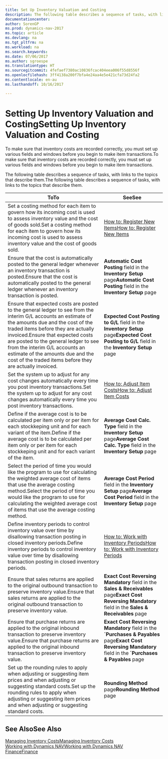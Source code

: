 ```yaml
---
title: Set Up Inventory Valuation and Costing
description: The following table describes a sequence of tasks, with links to the topics that describe them.
documentationcenter: 
author: SorenGP
ms.prod: dynamics-nav-2017
ms.topic: article
ms.devlang: na
ms.tgt_pltfrm: na
ms.workload: na
ms.search.keywords: 
ms.date: 07/06/2017
ms.author: sgroespe
ms.translationtype: HT
ms.sourcegitcommit: 4fefaef7380ac10836fcac404eea006f55d8556f
ms.openlocfilehash: 3ff4138a200f7bfa4e24aa4e5e421cfa73d24fa2
ms.contentlocale: en-au
ms.lasthandoff: 10/16/2017

---
```

# <a name="setting-up-inventory-valuation-and-costing"></a><span data-ttu-id="13c0a-103">Setting Up Inventory Valuation and Costing</span><span class="sxs-lookup"><span data-stu-id="13c0a-103">Setting Up Inventory Valuation and Costing</span></span>
<span data-ttu-id="13c0a-104">To make sure that inventory costs are recorded correctly, you must set up various fields and windows before you begin to make item transactions.</span><span class="sxs-lookup"><span data-stu-id="13c0a-104">To make sure that inventory costs are recorded correctly, you must set up various fields and windows before you begin to make item transactions.</span></span>

<span data-ttu-id="13c0a-105">The following table describes a sequence of tasks, with links to the topics that describe them.</span><span class="sxs-lookup"><span data-stu-id="13c0a-105">The following table describes a sequence of tasks, with links to the topics that describe them.</span></span>

|<span data-ttu-id="13c0a-106">**To**</span><span class="sxs-lookup"><span data-stu-id="13c0a-106">**To**</span></span>|<span data-ttu-id="13c0a-107">**See**</span><span class="sxs-lookup"><span data-stu-id="13c0a-107">**See**</span></span>|  
|------------|-------------|  
|<span data-ttu-id="13c0a-108">Set a costing method for each item to govern how its incoming cost is used to assess inventory value and the cost of goods sold.</span><span class="sxs-lookup"><span data-stu-id="13c0a-108">Set a costing method for each item to govern how its incoming cost is used to assess inventory value and the cost of goods sold.</span></span>|[<span data-ttu-id="13c0a-109">How to: Register New Items</span><span class="sxs-lookup"><span data-stu-id="13c0a-109">How to: Register New Items</span></span>](inventory-how-register-new-items.md)|  
|<span data-ttu-id="13c0a-110">Ensure that the cost is automatically posted to the general ledger whenever an inventory transaction is posted.</span><span class="sxs-lookup"><span data-stu-id="13c0a-110">Ensure that the cost is automatically posted to the general ledger whenever an inventory transaction is posted.</span></span>|<span data-ttu-id="13c0a-111">**Automatic Cost Posting** field in the **Inventory Setup** page</span><span class="sxs-lookup"><span data-stu-id="13c0a-111">**Automatic Cost Posting** field in the **Inventory Setup** page</span></span>|  
|<span data-ttu-id="13c0a-112">Ensure that expected costs are posted to the general ledger to see from the interim G/L accounts an estimate of the amounts due and the cost of the traded items before they are actually invoiced.</span><span class="sxs-lookup"><span data-stu-id="13c0a-112">Ensure that expected costs are posted to the general ledger to see from the interim G/L accounts an estimate of the amounts due and the cost of the traded items before they are actually invoiced.</span></span>|<span data-ttu-id="13c0a-113">**Expected Cost Posting to G/L** field in the **Inventory Setup** page</span><span class="sxs-lookup"><span data-stu-id="13c0a-113">**Expected Cost Posting to G/L** field in the **Inventory Setup** page</span></span>|  
|<span data-ttu-id="13c0a-114">Set the system up to adjust for any cost changes automatically every time you post inventory transactions.</span><span class="sxs-lookup"><span data-stu-id="13c0a-114">Set the system up to adjust for any cost changes automatically every time you post inventory transactions.</span></span>|[<span data-ttu-id="13c0a-115">How to: Adjust Item Costs</span><span class="sxs-lookup"><span data-stu-id="13c0a-115">How to: Adjust Item Costs</span></span>](inventory-how-adjust-item-costs.md)|  
|<span data-ttu-id="13c0a-116">Define if the average cost is to be calculated per item only or per item for each stockkeping unit and for each variant of the item.</span><span class="sxs-lookup"><span data-stu-id="13c0a-116">Define if the average cost is to be calculated per item only or per item for each stockkeping unit and for each variant of the item.</span></span>|<span data-ttu-id="13c0a-117">**Average Cost Calc. Type** field in the **Inventory Setup** page</span><span class="sxs-lookup"><span data-stu-id="13c0a-117">**Average Cost Calc. Type** field in the **Inventory Setup** page</span></span>|  
|<span data-ttu-id="13c0a-118">Select the period of time you would like the program to use for calculating the weighted average cost of items that use the average costing method.</span><span class="sxs-lookup"><span data-stu-id="13c0a-118">Select the period of time you would like the program to use for calculating the weighted average cost of items that use the average costing method.</span></span>|<span data-ttu-id="13c0a-119">**Average Cost Period** field in the **Inventory Setup** page</span><span class="sxs-lookup"><span data-stu-id="13c0a-119">**Average Cost Period** field in the **Inventory Setup** page</span></span>|  
|<span data-ttu-id="13c0a-120">Define inventory periods to control inventory value over time by disallowing transaction posting in closed inventory periods.</span><span class="sxs-lookup"><span data-stu-id="13c0a-120">Define inventory periods to control inventory value over time by disallowing transaction posting in closed inventory periods.</span></span>|[<span data-ttu-id="13c0a-121">How to: Work with Inventory Periods</span><span class="sxs-lookup"><span data-stu-id="13c0a-121">How to: Work with Inventory Periods</span></span>](finance-how-to-work-with-inventory-periods.md)|  
|<span data-ttu-id="13c0a-122">Ensure that sales returns are applied to the original outbound transaction to preserve inventory value.</span><span class="sxs-lookup"><span data-stu-id="13c0a-122">Ensure that sales returns are applied to the original outbound transaction to preserve inventory value.</span></span>|<span data-ttu-id="13c0a-123">**Exact Cost Reversing Mandatory** field in the **Sales & Receivables** page</span><span class="sxs-lookup"><span data-stu-id="13c0a-123">**Exact Cost Reversing Mandatory** field in the **Sales & Receivables** page</span></span>|  
|<span data-ttu-id="13c0a-124">Ensure that purchase returns are applied to the original inbound transaction to preserve inventory value.</span><span class="sxs-lookup"><span data-stu-id="13c0a-124">Ensure that purchase returns are applied to the original inbound transaction to preserve inventory value.</span></span>|<span data-ttu-id="13c0a-125">**Exact Cost Reversing Mandatory** field in the **´Purchases & Payables** page</span><span class="sxs-lookup"><span data-stu-id="13c0a-125">**Exact Cost Reversing Mandatory** field in the **´Purchases & Payables** page</span></span>|
|<span data-ttu-id="13c0a-126">Set up the rounding rules to apply when adjusting or suggesting item prices and when adjusting or suggesting standard costs.</span><span class="sxs-lookup"><span data-stu-id="13c0a-126">Set up the rounding rules to apply when adjusting or suggesting item prices and when adjusting or suggesting standard costs.</span></span>|<span data-ttu-id="13c0a-127">**Rounding Method** page</span><span class="sxs-lookup"><span data-stu-id="13c0a-127">**Rounding Method** page</span></span>|  

## <a name="see-also"></a><span data-ttu-id="13c0a-128">See Also</span><span class="sxs-lookup"><span data-stu-id="13c0a-128">See Also</span></span>  
[<span data-ttu-id="13c0a-129">Managing Inventory Costs</span><span class="sxs-lookup"><span data-stu-id="13c0a-129">Managing Inventory Costs</span></span>](finance-manage-inventory-costs.md)  
[<span data-ttu-id="13c0a-130">Working with Dynamics NAV</span><span class="sxs-lookup"><span data-stu-id="13c0a-130">Working with Dynamics NAV</span></span>](ui-work-product.md)  
[<span data-ttu-id="13c0a-131">Finance</span><span class="sxs-lookup"><span data-stu-id="13c0a-131">Finance</span></span>](finance.md)  

